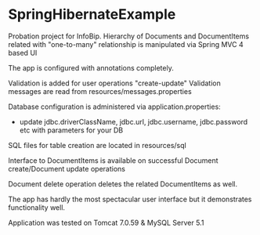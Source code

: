 # SpringHibernateExample
Probation project for InfoBip. Hierarchy of Documents and DocumentItems related with "one-to-many" relationship is manipulated via Spring MVC 4 based UI

The app is configured with annotations completely.

Validation is added for user operations "create-update"
Validation messages are read from resources/messages.properties

Database configuration is administered via application.properties:
- update jdbc.driverClassName, jdbc.url, jdbc.username, jdbc.password etc with parameters for your DB

SQL files for table creation are located in resources/sql

Interface to DocumentItems is available on successful Document create/Document update operations

Document delete operation deletes the related DocumentItems as well.

The app has hardly the most spectacular user interface but it demonstrates functionality well.

Application was tested on Tomcat 7.0.59 & MySQL Server 5.1

